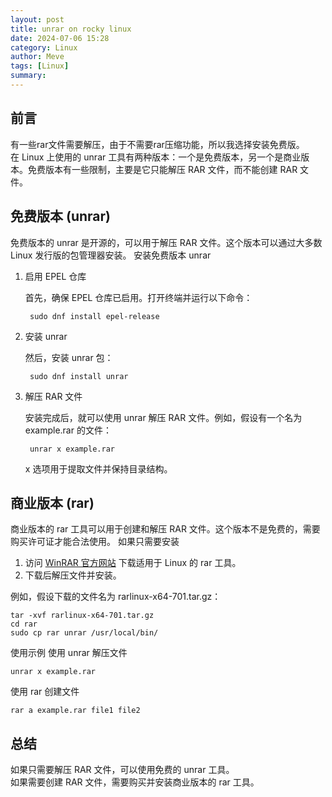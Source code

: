 ```yaml
---
layout: post
title: unrar on rocky linux
date: 2024-07-06 15:28
category: Linux
author: Meve
tags: [Linux]
summary: 
---
```


## 前言

有一些rar文件需要解压，由于不需要rar压缩功能，所以我选择安装免费版。<br>
在 Linux 上使用的 unrar 工具有两种版本：一个是免费版本，另一个是商业版本。免费版本有一些限制，主要是它只能解压 RAR 文件，而不能创建 RAR 文件。

## 免费版本 (unrar)

免费版本的 unrar 是开源的，可以用于解压 RAR 文件。这个版本可以通过大多数 Linux 发行版的包管理器安装。
安装免费版本 unrar

1. 启用 EPEL 仓库

    首先，确保 EPEL 仓库已启用。打开终端并运行以下命令：

        sudo dnf install epel-release

2. 安装 unrar

    然后，安装 unrar 包：

        sudo dnf install unrar

3. 解压 RAR 文件

    安装完成后，就可以使用 unrar 解压 RAR 文件。例如，假设有一个名为 example.rar 的文件：

        unrar x example.rar

    x 选项用于提取文件并保持目录结构。

## 商业版本 (rar)

商业版本的 rar 工具可以用于创建和解压 RAR 文件。这个版本不是免费的，需要购买许可证才能合法使用。
如果只需要安装

1. 访问 [WinRAR 官方网站](https://www.rarlab.com/download.htm) 下载适用于 Linux 的 rar 工具。
2. 下载后解压文件并安装。

例如，假设下载的文件名为 rarlinux-x64-701.tar.gz：

    tar -xvf rarlinux-x64-701.tar.gz
    cd rar
    sudo cp rar unrar /usr/local/bin/

使用示例
使用 unrar 解压文件

    unrar x example.rar

使用 rar 创建文件

    rar a example.rar file1 file2

## 总结

如果只需要解压 RAR 文件，可以使用免费的 unrar 工具。<br>
如果需要创建 RAR 文件，需要购买并安装商业版本的 rar 工具。